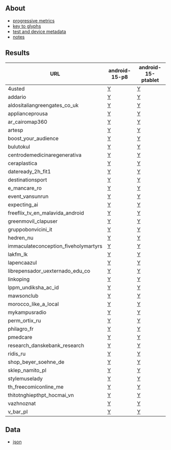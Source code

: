 ## About
- [progressive metrics](/docs/about_1.md)
- [key to glyphs](/docs/about_2.md)
- [test and device metadata](/docs/results_metadata.md)
- [notes](/docs/observations_notes.md)


## Results
<table>
<thead>
<tr>
<th>URL</th>
<th>android-15-p8</th>
<th>android-15-ptablet</th>
</tr>
</thead>
<tbody>
<tr>
<td>4usted</td>
<td><a href="pages/2025-02-09-android-15-p8-4usted-aggregate.svg">Y</a></td>
<td><a href="pages/2025-02-10-android-15-ptablet-4usted-aggregate.svg">Y</a></td>
</tr>
<tr>
<td>addario</td>
<td><a href="pages/2025-02-09-android-15-p8-addario-aggregate.svg">Y</a></td>
<td><a href="pages/2025-02-10-android-15-ptablet-addario-aggregate.svg">Y</a></td>
</tr>
<tr>
<td>aldositaliangreengates_co_uk</td>
<td><a href="pages/2025-02-09-android-15-p8-aldositaliangreengates_co_uk-aggregate.svg">Y</a></td>
<td><a href="pages/2025-02-10-android-15-ptablet-aldositaliangreengates_co_uk-aggregate.svg">Y</a></td>
</tr>
<tr>
<td>applianceprousa</td>
<td><a href="pages/2025-02-09-android-15-p8-applianceprousa-aggregate.svg">Y</a></td>
<td><a href="pages/2025-02-10-android-15-ptablet-applianceprousa-aggregate.svg">Y</a></td>
</tr>
<tr>
<td>ar_cairomap360</td>
<td><a href="pages/2025-02-09-android-15-p8-ar_cairomap360-aggregate.svg">Y</a></td>
<td><a href="pages/2025-02-10-android-15-ptablet-ar_cairomap360-aggregate.svg">Y</a></td>
</tr>
<tr>
<td>artesp</td>
<td><a href="pages/2025-02-09-android-15-p8-artesp-aggregate.svg">Y</a></td>
<td><a href="pages/2025-02-10-android-15-ptablet-artesp-aggregate.svg">Y</a></td>
</tr>
<tr>
<td>boost_your_audience</td>
<td><a href="pages/2025-02-09-android-15-p8-boost_your_audience-aggregate.svg">Y</a></td>
<td><a href="pages/2025-02-10-android-15-ptablet-boost_your_audience-aggregate.svg">Y</a></td>
</tr>
<tr>
<td>bulutokul</td>
<td><a href="pages/2025-02-09-android-15-p8-bulutokul-aggregate.svg">Y</a></td>
<td><a href="pages/2025-02-10-android-15-ptablet-bulutokul-aggregate.svg">Y</a></td>
</tr>
<tr>
<td>centrodemedicinaregenerativa</td>
<td><a href="pages/2025-02-09-android-15-p8-centrodemedicinaregenerativa-aggregate.svg">Y</a></td>
<td><a href="pages/2025-02-10-android-15-ptablet-centrodemedicinaregenerativa-aggregate.svg">Y</a></td>
</tr>
<tr>
<td>ceraplastica</td>
<td><a href="pages/2025-02-09-android-15-p8-ceraplastica-aggregate.svg">Y</a></td>
<td><a href="pages/2025-02-10-android-15-ptablet-ceraplastica-aggregate.svg">Y</a></td>
</tr>
<tr>
<td>dateready_2h_fit1</td>
<td><a href="pages/2025-02-09-android-15-p8-dateready_2h_fit1-aggregate.svg">Y</a></td>
<td><a href="pages/2025-02-10-android-15-ptablet-dateready_2h_fit1-aggregate.svg">Y</a></td>
</tr>
<tr>
<td>destinationsport</td>
<td><a href="pages/2025-02-09-android-15-p8-destinationsport-aggregate.svg">Y</a></td>
<td><a href="pages/2025-02-10-android-15-ptablet-destinationsport-aggregate.svg">Y</a></td>
</tr>
<tr>
<td>e_mancare_ro</td>
<td><a href="pages/2025-02-09-android-15-p8-e_mancare_ro-aggregate.svg">Y</a></td>
<td><a href="pages/2025-02-10-android-15-ptablet-e_mancare_ro-aggregate.svg">Y</a></td>
</tr>
<tr>
<td>event_vansunrun</td>
<td><a href="pages/2025-02-09-android-15-p8-event_vansunrun-aggregate.svg">Y</a></td>
<td><a href="pages/2025-02-10-android-15-ptablet-event_vansunrun-aggregate.svg">Y</a></td>
</tr>
<tr>
<td>expecting_ai</td>
<td><a href="pages/2025-02-09-android-15-p8-expecting_ai-aggregate.svg">Y</a></td>
<td><a href="pages/2025-02-10-android-15-ptablet-expecting_ai-aggregate.svg">Y</a></td>
</tr>
<tr>
<td>freeflix_tv_en_malavida_android</td>
<td><a href="pages/2025-02-09-android-15-p8-freeflix_tv_en_malavida_android-aggregate.svg">Y</a></td>
<td><a href="pages/2025-02-10-android-15-ptablet-freeflix_tv_en_malavida_android-aggregate.svg">Y</a></td>
</tr>
<tr>
<td>greenmovil_clapuser</td>
<td><a href="pages/2025-02-09-android-15-p8-greenmovil_clapuser-aggregate.svg">Y</a></td>
<td><a href="pages/2025-02-10-android-15-ptablet-greenmovil_clapuser-aggregate.svg">Y</a></td>
</tr>
<tr>
<td>gruppobonvicini_it</td>
<td><a href="pages/2025-02-09-android-15-p8-gruppobonvicini_it-aggregate.svg">Y</a></td>
<td><a href="pages/2025-02-10-android-15-ptablet-gruppobonvicini_it-aggregate.svg">Y</a></td>
</tr>
<tr>
<td>hedren_nu</td>
<td><a href="pages/2025-02-09-android-15-p8-hedren_nu-aggregate.svg">Y</a></td>
<td><a href="pages/2025-02-10-android-15-ptablet-hedren_nu-aggregate.svg">Y</a></td>
</tr>
<tr>
<td>immaculateconception_fiveholymartyrs</td>
<td><a href="pages/2025-02-09-android-15-p8-immaculateconception_fiveholymartyrs-aggregate.svg">Y</a></td>
<td><a href="pages/2025-02-10-android-15-ptablet-immaculateconception_fiveholymartyrs-aggregate.svg">Y</a></td>
</tr>
<tr>
<td>lakfm_lk</td>
<td><a href="pages/2025-02-09-android-15-p8-lakfm_lk-aggregate.svg">Y</a></td>
<td><a href="pages/2025-02-10-android-15-ptablet-lakfm_lk-aggregate.svg">Y</a></td>
</tr>
<tr>
<td>lapencaazul</td>
<td><a href="pages/2025-02-09-android-15-p8-lapencaazul-aggregate.svg">Y</a></td>
<td><a href="pages/2025-02-10-android-15-ptablet-lapencaazul-aggregate.svg">Y</a></td>
</tr>
<tr>
<td>librepensador_uexternado_edu_co</td>
<td><a href="pages/2025-02-09-android-15-p8-librepensador_uexternado_edu_co-aggregate.svg">Y</a></td>
<td><a href="pages/2025-02-10-android-15-ptablet-librepensador_uexternado_edu_co-aggregate.svg">Y</a></td>
</tr>
<tr>
<td>linkoping</td>
<td><a href="pages/2025-02-09-android-15-p8-linkoping-aggregate.svg">Y</a></td>
<td><a href="pages/2025-02-10-android-15-ptablet-linkoping-aggregate.svg">Y</a></td>
</tr>
<tr>
<td>lppm_undiksha_ac_id</td>
<td><a href="pages/2025-02-09-android-15-p8-lppm_undiksha_ac_id-aggregate.svg">Y</a></td>
<td><a href="pages/2025-02-10-android-15-ptablet-lppm_undiksha_ac_id-aggregate.svg">Y</a></td>
</tr>
<tr>
<td>mawsonclub</td>
<td><a href="pages/2025-02-09-android-15-p8-mawsonclub-aggregate.svg">Y</a></td>
<td><a href="pages/2025-02-10-android-15-ptablet-mawsonclub-aggregate.svg">Y</a></td>
</tr>
<tr>
<td>morocco_like_a_local</td>
<td><a href="pages/2025-02-09-android-15-p8-morocco_like_a_local-aggregate.svg">Y</a></td>
<td><a href="pages/2025-02-10-android-15-ptablet-morocco_like_a_local-aggregate.svg">Y</a></td>
</tr>
<tr>
<td>mykampusradio</td>
<td><a href="pages/2025-02-09-android-15-p8-mykampusradio-aggregate.svg">Y</a></td>
<td><a href="pages/2025-02-10-android-15-ptablet-mykampusradio-aggregate.svg">Y</a></td>
</tr>
<tr>
<td>perm_ortix_ru</td>
<td><a href="pages/2025-02-09-android-15-p8-perm_ortix_ru-aggregate.svg">Y</a></td>
<td><a href="pages/2025-02-10-android-15-ptablet-perm_ortix_ru-aggregate.svg">Y</a></td>
</tr>
<tr>
<td>philagro_fr</td>
<td><a href="pages/2025-02-09-android-15-p8-philagro_fr-aggregate.svg">Y</a></td>
<td><a href="pages/2025-02-10-android-15-ptablet-philagro_fr-aggregate.svg">Y</a></td>
</tr>
<tr>
<td>pmedcare</td>
<td><a href="pages/2025-02-09-android-15-p8-pmedcare-aggregate.svg">Y</a></td>
<td><a href="pages/2025-02-10-android-15-ptablet-pmedcare-aggregate.svg">Y</a></td>
</tr>
<tr>
<td>research_danskebank_research</td>
<td><a href="pages/2025-02-09-android-15-p8-research_danskebank_research-aggregate.svg">Y</a></td>
<td><a href="pages/2025-02-10-android-15-ptablet-research_danskebank_research-aggregate.svg">Y</a></td>
</tr>
<tr>
<td>ridis_ru</td>
<td><a href="pages/2025-02-09-android-15-p8-ridis_ru-aggregate.svg">Y</a></td>
<td><a href="pages/2025-02-10-android-15-ptablet-ridis_ru-aggregate.svg">Y</a></td>
</tr>
<tr>
<td>shop_beyer_soehne_de</td>
<td><a href="pages/2025-02-09-android-15-p8-shop_beyer_soehne_de-aggregate.svg">Y</a></td>
<td><a href="pages/2025-02-10-android-15-ptablet-shop_beyer_soehne_de-aggregate.svg">Y</a></td>
</tr>
<tr>
<td>sklep_namito_pl</td>
<td><a href="pages/2025-02-09-android-15-p8-sklep_namito_pl-aggregate.svg">Y</a></td>
<td><a href="pages/2025-02-10-android-15-ptablet-sklep_namito_pl-aggregate.svg">Y</a></td>
</tr>
<tr>
<td>stylemuselady</td>
<td><a href="pages/2025-02-09-android-15-p8-stylemuselady-aggregate.svg">Y</a></td>
<td><a href="pages/2025-02-10-android-15-ptablet-stylemuselady-aggregate.svg">Y</a></td>
</tr>
<tr>
<td>th_freecomiconline_me</td>
<td><a href="pages/2025-02-09-android-15-p8-th_freecomiconline_me-aggregate.svg">Y</a></td>
<td><a href="pages/2025-02-10-android-15-ptablet-th_freecomiconline_me-aggregate.svg">Y</a></td>
</tr>
<tr>
<td>thitotnghiepthpt_hocmai_vn</td>
<td><a href="pages/2025-02-09-android-15-p8-thitotnghiepthpt_hocmai_vn-aggregate.svg">Y</a></td>
<td><a href="pages/2025-02-10-android-15-ptablet-thitotnghiepthpt_hocmai_vn-aggregate.svg">Y</a></td>
</tr>
<tr>
<td>vazhnoznat</td>
<td><a href="pages/2025-02-09-android-15-p8-vazhnoznat-aggregate.svg">Y</a></td>
<td><a href="pages/2025-02-10-android-15-ptablet-vazhnoznat-aggregate.svg">Y</a></td>
</tr>
<tr>
<td>v_bar_pl</td>
<td><a href="pages/2025-02-09-android-15-p8-v_bar_pl-aggregate.svg">Y</a></td>
<td><a href="pages/2025-02-10-android-15-ptablet-v_bar_pl-aggregate.svg">Y</a></td>
</tr>
</tbody>
</table>


## Data
* [json](https://github.com/bdekoz/midnight.sfo-2025-02.3x40/tree/main/results)

